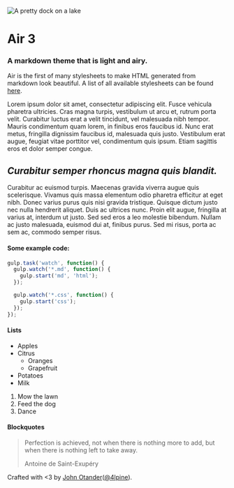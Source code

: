 ![A pretty dock on a lake](https://cloud.githubusercontent.com/assets/1424573/4785631/dc5ddcd2-5d82-11e4-88a2-06fdabbe4fb8.png)

# Air 3

### A markdown theme that is light and airy.

Air is the first of many stylesheets to make HTML generated from markdown look beautiful. A list of all available stylesheets can be found [here](https://github.com/markdowncss).

Lorem ipsum dolor sit amet, consectetur adipiscing elit. Fusce vehicula pharetra ultricies. Cras magna turpis, vestibulum ut arcu et, rutrum porta velit. Curabitur luctus erat a velit tincidunt, vel malesuada nibh tempor. Mauris condimentum quam lorem, in finibus eros faucibus id. Nunc erat metus, fringilla dignissim faucibus id, malesuada quis justo. Vestibulum erat augue, feugiat vitae porttitor vel, condimentum quis ipsum. Etiam sagittis eros et dolor semper congue.

## _Curabitur semper rhoncus magna quis blandit._

Curabitur ac euismod turpis. Maecenas gravida viverra augue quis scelerisque. Vivamus quis massa elementum odio pharetra efficitur at eget nibh. Donec varius purus quis nisi gravida tristique. Quisque dictum justo nec nulla hendrerit aliquet. Duis ac ultrices nunc. Proin elit augue, fringilla at varius at, interdum ut justo. Sed sed eros a leo molestie bibendum. Nullam ac justo malesuada, euismod dui at, finibus purus. Sed mi risus, porta ac sem ac, commodo semper risus.

#### Some example code:

```js
gulp.task('watch', function() {
  gulp.watch('*.md', function() {
    gulp.start('md', 'html');
  });

  gulp.watch('*.css', function() {
    gulp.start('css');
  });
});
```

#### Lists

  * Apples
  * Citrus
    * Oranges
    * Grapefruit
  * Potatoes
  * Milk

  1. Mow the lawn
  2. Feed the dog
  3. Dance

#### Blockquotes

  > Perfection is achieved, not when there is nothing more to add, but when there is nothing left to take away.
  >
  > Antoine de Saint-Exupéry


Crafted with <3 by [John Otander](http://johnotander.com)([@4lpine](https://twitter.com/4lpine)).